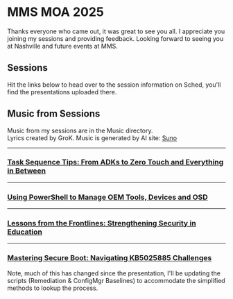 # MMS MOA 2025

Thanks everyone who came out, it was great to see you all.  I appreciate you joining my sessions and providing feedback.  Looking forward to seeing you at Nashville and future events at MMS.

## Sessions

Hit the links below to head over to the session information on Sched, you'll find the presentations uploaded there.

## Music from Sessions
Music from my sessions are in the Music directory.  
Lyrics created by GroK.
Music is generated by AI site: [Suno](https://suno.com/)

--------------------------------------------

### [Task Sequence Tips: From ADKs to Zero Touch and Everything in Between](https://mms2025atmoa.sched.com/event/1uF8I/task-sequence-tips-from-adks-to-zero-touch-and-everything-in-between)

--------------------------------------------

### [Using PowerShell to Manage OEM Tools, Devices and OSD](https://mms2025atmoa.sched.com/event/1uF8n/using-powershell-to-manage-oem-tools-devices-and-osd)

--------------------------------------------

### [Lessons from the Frontlines: Strengthening Security in Education](https://mms2025atmoa.sched.com/event/1uF6t/lessons-from-the-frontlines-strengthening-security-in-education)

--------------------------------------------

### [Mastering Secure Boot: Navigating KB5025885 Challenges](https://mms2025atmoa.sched.com/event/1uF7N/mastering-secure-boot-navigating-kb5025885-challenges)

Note, much of this has changed since the presentation, I'll be updating the scripts (Remediation & ConfigMgr Baselines) to accommodate the simplified methods to lookup the process.

